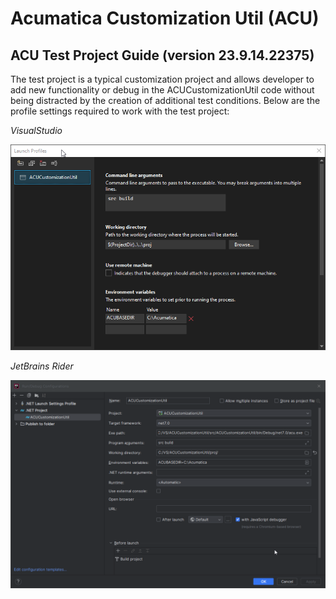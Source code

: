# Acumatica Customization Util (ACU)

## ACU Test Project Guide (version 23.9.14.22375)

The test project is a typical customization project and allows developer to add new functionality or debug in the ACUCustomizationUtil code without being distracted by the creation of additional test conditions.
Below are the profile settings required to work with the test project:

_VisualStudio_

![TestProjectVSSettings](img/TestProjectVSSettings.png)

_JetBrains Rider_

![TestProjectRiderSettings.png](img/TestProjectRiderSettings.png)